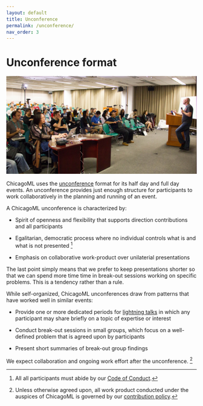 ```yaml
---
layout: default
title: Unconference
permalink: /unconference/
nav_order: 3
---
```


# Unconference format

![](/assets/images/unconference.jpg)

ChicagoML uses the
[unconference](https://en.wikipedia.org/wiki/Unconference) format for
its half day and full day events. An unconference provides just enough
structure for participants to work collaboratively in the planning and
running of an event.

A ChicagoML unconference is characterized by:

- Spirit of openness and flexibility that supports direction
  contributions and all participants

- Egalitarian, democratic process where no individual controls what is
  and what is not presented [^conduct]

[^conduct]:
    All all participants must abide by our [Code of
    Conduct](/conduct/).

- Emphasis on collaborative work-product over unilaterial
  presentations

The last point simply means that we prefer to keep presentations
shorter so that we can spend more time time in break-out sessions
working on specific problems. This is a tendency rather than a rule.

While self-organized, ChicagoML unconferences draw from patterns that have
worked well in similar events:

- Provide one or more dedicated periods for [lightning
  talks](https://en.wikipedia.org/wiki/Lightning_talk) in which any
  participant may share briefly on a topic of expertise or interest

- Conduct break-out sessions in small groups, which focus on a
  well-defined problem that is agreed upon by participants

- Present short summaries of break-out group findings

We expect collaboration and ongoing work effort after the unconference. [^license]

[^license]:
    Unless otherwise agreed upon, all work product conducted under the
    auspices of ChicagoML is governed by our [contribution
    policy](/contributing/).
